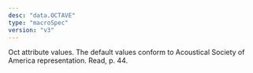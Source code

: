 ```yaml
---
desc: "data.OCTAVE"
type: "macroSpec"
version: "v3"
---
```


Oct attribute values. The default values conform to Acoustical Society of America
representation. Read, p. 44.